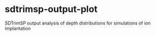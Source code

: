 # sdtrimsp-output-plot
SDTrimSP output analysis of depth distributions for simulations of ion implantation
